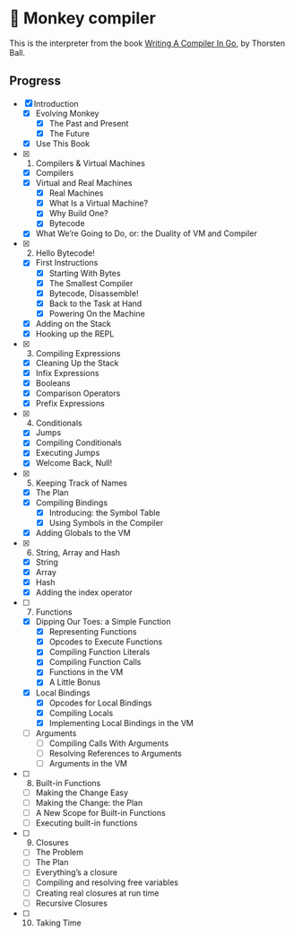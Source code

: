 # 🐒 Monkey compiler

This is the interpreter from the book [Writing A Compiler In Go](https://compilerbook.com/), by Thorsten Ball.

## Progress

- [x] Introduction
  - [x] Evolving Monkey
    - [x] The Past and Present
    - [x] The Future
  - [x] Use This Book
- [x] 1. Compilers & Virtual Machines
  - [x] Compilers
  - [x] Virtual and Real Machines
    - [x] Real Machines
    - [x] What Is a Virtual Machine?
    - [x] Why Build One?
    - [x] Bytecode
  - [x] What We’re Going to Do, or: the Duality of VM and Compiler
- [x] 2. Hello Bytecode!
  - [x] First Instructions
    - [x] Starting With Bytes
    - [x] The Smallest Compiler
    - [x] Bytecode, Disassemble!
    - [x] Back to the Task at Hand
    - [x] Powering On the Machine
  - [x] Adding on the Stack
  - [x] Hooking up the REPL
- [x] 3. Compiling Expressions
  - [x] Cleaning Up the Stack
  - [x] Infix Expressions
  - [x] Booleans
  - [x] Comparison Operators
  - [x] Prefix Expressions
- [x] 4. Conditionals
  - [x] Jumps
  - [x] Compiling Conditionals
  - [x] Executing Jumps
  - [x] Welcome Back, Null!
- [x] 5. Keeping Track of Names
  - [x] The Plan
  - [x] Compiling Bindings
    - [x] Introducing: the Symbol Table
    - [x] Using Symbols in the Compiler
  - [x] Adding Globals to the VM
- [x] 6. String, Array and Hash
  - [x] String
  - [x] Array
  - [x] Hash
  - [x] Adding the index operator
- [ ] 7. Functions
  - [x] Dipping Our Toes: a Simple Function
    - [x] Representing Functions
    - [x] Opcodes to Execute Functions
    - [x] Compiling Function Literals
    - [x] Compiling Function Calls
    - [x] Functions in the VM
    - [x] A Little Bonus
  - [x] Local Bindings
    - [x] Opcodes for Local Bindings
    - [x] Compiling Locals
    - [x] Implementing Local Bindings in the VM
  - [ ] Arguments
    - [ ] Compiling Calls With Arguments
    - [ ] Resolving References to Arguments
    - [ ] Arguments in the VM
- [ ] 8. Built-in Functions
  - [ ] Making the Change Easy
  - [ ] Making the Change: the Plan
  - [ ] A New Scope for Built-in Functions
  - [ ] Executing built-in functions
- [ ] 9. Closures
  - [ ] The Problem
  - [ ] The Plan
  - [ ] Everything’s a closure
  - [ ] Compiling and resolving free variables
  - [ ] Creating real closures at run time
  - [ ] Recursive Closures
- [ ] 10. Taking Time